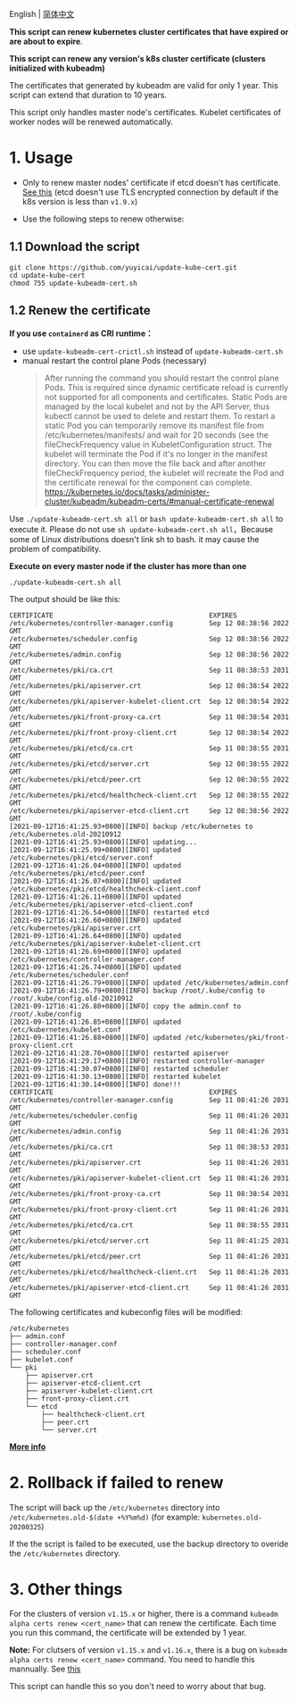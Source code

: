 English | [简体中文](README-zh_CN.md)

**This script can renew kubernetes cluster certificates that have expired or are about to expire**.

**This script can renew any version's k8s cluster certificate (clusters initialized with kubeadm)**

The certificates that generated by kubeadm are valid for only 1 year. This script can extend that duration to 10 years.

This script only handles master node's certificates. Kubelet certificates of worker nodes will be renewed automatically.

# 1. Usage

- Only to renew master nodes' certificate if etcd doesn't has certificate. [See this](/other.md#1-update-master-nodes-certificate-only) (etcd doesn't use TLS encrypted connection by default if the k8s version is less than `v1.9.x`)

- Use the following steps to renew otherwise:

## 1.1 Download the script

```
git clone https://github.com/yuyicai/update-kube-cert.git
cd update-kube-cert
chmod 755 update-kubeadm-cert.sh
```

## 1.2 Renew the certificate

**If you use `containerd` as CRI runtime：**

- use `update-kubeadm-cert-crictl.sh` instead of `update-kubeadm-cert.sh`
- manual restart the control plane Pods (necessary)
  > After running the command you should restart the control plane Pods. This is required since dynamic certificate reload is currently not supported for all components and certificates. Static Pods are managed by the local kubelet and not by the API Server, thus kubectl cannot be used to delete and restart them. To restart a static Pod you can temporarily remove its manifest file from /etc/kubernetes/manifests/ and wait for 20 seconds (see the fileCheckFrequency value in KubeletConfiguration struct. The kubelet will terminate the Pod if it's no longer in the manifest directory. You can then move the file back and after another fileCheckFrequency period, the kubelet will recreate the Pod and the certificate renewal for the component can complete.  
  > https://kubernetes.io/docs/tasks/administer-cluster/kubeadm/kubeadm-certs/#manual-certificate-renewal

Use `./update-kubeadm-cert.sh all` or `bash update-kubeadm-cert.sh all` to execute it. Please do not use `sh update-kubeadm-cert.sh all`，Because some of Linux distributions doesn't link sh to bash. it may cause the problem of compatibility.

**Execute on every master node if the cluster has more than one**

```
./update-kubeadm-cert.sh all
```

The output should be like this:

```
CERTIFICATE                                       EXPIRES
/etc/kubernetes/controller-manager.config         Sep 12 08:38:56 2022 GMT
/etc/kubernetes/scheduler.config                  Sep 12 08:38:56 2022 GMT
/etc/kubernetes/admin.config                      Sep 12 08:38:56 2022 GMT
/etc/kubernetes/pki/ca.crt                        Sep 11 08:38:53 2031 GMT
/etc/kubernetes/pki/apiserver.crt                 Sep 12 08:38:54 2022 GMT
/etc/kubernetes/pki/apiserver-kubelet-client.crt  Sep 12 08:38:54 2022 GMT
/etc/kubernetes/pki/front-proxy-ca.crt            Sep 11 08:38:54 2031 GMT
/etc/kubernetes/pki/front-proxy-client.crt        Sep 12 08:38:54 2022 GMT
/etc/kubernetes/pki/etcd/ca.crt                   Sep 11 08:38:55 2031 GMT
/etc/kubernetes/pki/etcd/server.crt               Sep 12 08:38:55 2022 GMT
/etc/kubernetes/pki/etcd/peer.crt                 Sep 12 08:38:55 2022 GMT
/etc/kubernetes/pki/etcd/healthcheck-client.crt   Sep 12 08:38:55 2022 GMT
/etc/kubernetes/pki/apiserver-etcd-client.crt     Sep 12 08:38:56 2022 GMT
[2021-09-12T16:41:25.93+0800][INFO] backup /etc/kubernetes to /etc/kubernetes.old-20210912
[2021-09-12T16:41:25.93+0800][INFO] updating...
[2021-09-12T16:41:25.99+0800][INFO] updated /etc/kubernetes/pki/etcd/server.conf
[2021-09-12T16:41:26.04+0800][INFO] updated /etc/kubernetes/pki/etcd/peer.conf
[2021-09-12T16:41:26.07+0800][INFO] updated /etc/kubernetes/pki/etcd/healthcheck-client.conf
[2021-09-12T16:41:26.11+0800][INFO] updated /etc/kubernetes/pki/apiserver-etcd-client.conf
[2021-09-12T16:41:26.54+0800][INFO] restarted etcd
[2021-09-12T16:41:26.60+0800][INFO] updated /etc/kubernetes/pki/apiserver.crt
[2021-09-12T16:41:26.64+0800][INFO] updated /etc/kubernetes/pki/apiserver-kubelet-client.crt
[2021-09-12T16:41:26.69+0800][INFO] updated /etc/kubernetes/controller-manager.conf
[2021-09-12T16:41:26.74+0800][INFO] updated /etc/kubernetes/scheduler.conf
[2021-09-12T16:41:26.79+0800][INFO] updated /etc/kubernetes/admin.conf
[2021-09-12T16:41:26.79+0800][INFO] backup /root/.kube/config to /root/.kube/config.old-20210912
[2021-09-12T16:41:26.80+0800][INFO] copy the admin.conf to /root/.kube/config
[2021-09-12T16:41:26.85+0800][INFO] updated /etc/kubernetes/kubelet.conf
[2021-09-12T16:41:26.88+0800][INFO] updated /etc/kubernetes/pki/front-proxy-client.crt
[2021-09-12T16:41:28.70+0800][INFO] restarted apiserver
[2021-09-12T16:41:29.17+0800][INFO] restarted controller-manager
[2021-09-12T16:41:30.07+0800][INFO] restarted scheduler
[2021-09-12T16:41:30.13+0800][INFO] restarted kubelet
[2021-09-12T16:41:30.14+0800][INFO] done!!!
CERTIFICATE                                       EXPIRES
/etc/kubernetes/controller-manager.config         Sep 11 08:41:26 2031 GMT
/etc/kubernetes/scheduler.config                  Sep 11 08:41:26 2031 GMT
/etc/kubernetes/admin.config                      Sep 11 08:41:26 2031 GMT
/etc/kubernetes/pki/ca.crt                        Sep 11 08:38:53 2031 GMT
/etc/kubernetes/pki/apiserver.crt                 Sep 11 08:41:26 2031 GMT
/etc/kubernetes/pki/apiserver-kubelet-client.crt  Sep 11 08:41:26 2031 GMT
/etc/kubernetes/pki/front-proxy-ca.crt            Sep 11 08:38:54 2031 GMT
/etc/kubernetes/pki/front-proxy-client.crt        Sep 11 08:41:26 2031 GMT
/etc/kubernetes/pki/etcd/ca.crt                   Sep 11 08:38:55 2031 GMT
/etc/kubernetes/pki/etcd/server.crt               Sep 11 08:41:25 2031 GMT
/etc/kubernetes/pki/etcd/peer.crt                 Sep 11 08:41:26 2031 GMT
/etc/kubernetes/pki/etcd/healthcheck-client.crt   Sep 11 08:41:26 2031 GMT
/etc/kubernetes/pki/apiserver-etcd-client.crt     Sep 11 08:41:26 2031 GMT
```

The following certificates and kubeconfig files will be modified:

```
/etc/kubernetes
├── admin.conf
├── controller-manager.conf
├── scheduler.conf
├── kubelet.conf
└── pki
    ├── apiserver.crt
    ├── apiserver-etcd-client.crt
    ├── apiserver-kubelet-client.crt
    ├── front-proxy-client.crt
    └── etcd
        ├── healthcheck-client.crt
        ├── peer.crt
        └── server.crt
```

**[More info](/other.md)**

# 2. Rollback if failed to renew

The script will back up the `/etc/kubernetes` directory into `/etc/kubernetes.old-$(date +%Y%m%d)` (for example: `kubernetes.old-20200325`)

If the the script is failed to be executed, use the backup directory to overide the `/etc/kubernetes` directory.

# 3. Other things

For the clusters of version `v1.15.x` or higher, there is a command `kubeadm alpha certs renew <cert_name>` that can renew the certificate. Each time you run this command, the certificate will be extended by 1 year.

**Note:** For clutsers of version `v1.15.x` and `v1.16.x`, there is a bug on `kubeadm alpha certs renew <cert_name>` command. You need to handle this mannually. See [this](/other.md#4-handle-kubeadm-command-bug-manually)

This script can handle this so you don't need to worry about that bug.
